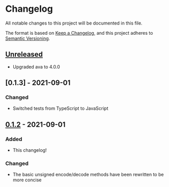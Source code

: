 # Changelog

All notable changes to this project will be documented in this file.

The format is based on [Keep a Changelog](https://keepachangelog.com/en/1.0.0/), and this project adheres to [Semantic Versioning](https://semver.org/spec/v2.0.0.html).

## [Unreleased]

- Upgraded ava to 4.0.0

## [0.1.3] - 2021-09-01

### Changed

- Switched tests from TypeScript to JavaScript

## [0.1.2] - 2021-09-01

### Added

- This changelog!

### Changed

- The basic unsigned encode/decode methods have been rewritten to be more concise

[unreleased]: https://github.com/joeltg/big-varint/compare/v0.1.2...HEAD
[0.1.2]: https://github.com/joeltg/big-varint/compare/v0.1.2
